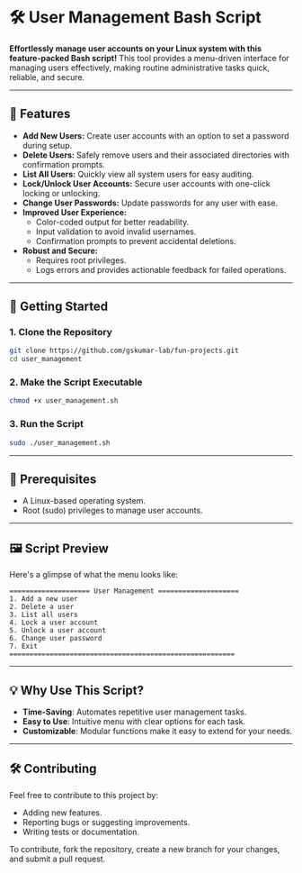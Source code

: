 # 🛠️ User Management Bash Script

**Effortlessly manage user accounts on your Linux system with this feature-packed Bash script!** 
This tool provides a menu-driven interface for managing users effectively, making routine administrative tasks quick, reliable, and secure.

---

## 🌟 Features

- **Add New Users:** Create user accounts with an option to set a password during setup.
- **Delete Users:** Safely remove users and their associated directories with confirmation prompts.
- **List All Users:** Quickly view all system users for easy auditing.
- **Lock/Unlock User Accounts:** Secure user accounts with one-click locking or unlocking.
- **Change User Passwords:** Update passwords for any user with ease.
- **Improved User Experience:**
    - Color-coded output for better readability.
    - Input validation to avoid invalid usernames.
    - Confirmation prompts to prevent accidental deletions.
- **Robust and Secure:**
    - Requires root privileges.
    - Logs errors and provides actionable feedback for failed operations.

---

## 🚀 Getting Started

### 1. Clone the Repository

```bash
git clone https://github.com/gskumar-lab/fun-projects.git
cd user_management

```

### 2. Make the Script Executable

```bash
chmod +x user_management.sh

```

### 3. Run the Script

```bash
sudo ./user_management.sh

```

---

## 🔧 Prerequisites

- A Linux-based operating system.
- Root (sudo) privileges to manage user accounts.

---

## 🖼️ Script Preview

Here's a glimpse of what the menu looks like:

```
==================== User Management ====================
1. Add a new user
2. Delete a user
3. List all users
4. Lock a user account
5. Unlock a user account
6. Change user password
7. Exit
========================================================

```

---

## 💡 Why Use This Script?

- **Time-Saving**: Automates repetitive user management tasks.
- **Easy to Use**: Intuitive menu with clear options for each task.
- **Customizable**: Modular functions make it easy to extend for your needs.

---

## 🛠️ Contributing

Feel free to contribute to this project by:

- Adding new features.
- Reporting bugs or suggesting improvements.
- Writing tests or documentation.

To contribute, fork the repository, create a new branch for your changes, and submit a pull request.
